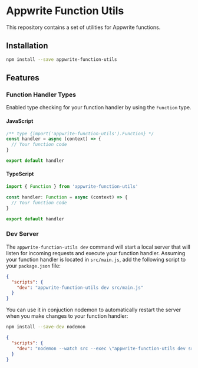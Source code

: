 # Appwrite Function Utils

This repository contains a set of utilities for Appwrite functions.

## Installation

```bash
npm install --save appwrite-function-utils
```

## Features

### Function Handler Types

Enabled type checking for your function handler by using the `Function` type.

#### JavaScript

```javascript
/** type {import('appwrite-function-utils').Function} */
const handler = async (context) => {
  // Your function code
}

export default handler
```

#### TypeScript

```typescript
import { Function } from 'appwrite-function-utils'

const handler: Function = async (context) => {
  // Your function code
}

export default handler
```

### Dev Server

The `appwrite-function-utils dev` command will start a local server that will listen for incoming requests and execute your function handler. Assuming your function handler is located in `src/main.js`, add the following script to your `package.json` file:

```json
{
  "scripts": {
    "dev": "appwrite-function-utils dev src/main.js"
  }
}
```

You can use it in conjuction nodemon to automatically restart the server when you make changes to your function handler:

```bash
npm install --save-dev nodemon
```

```json
{
  "scripts": {
    "dev": "nodemon --watch src --exec \"appwrite-function-utils dev src/main.js\""
  }
}
```
